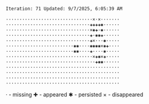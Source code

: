 `Iteration: 71 Updated: 9/7/2025, 6:05:39 AM`
<!-- GOL_START -->
`································×·×·······`</br>
`·······························✚✚✚✚✱······`</br>
`·······························×✱✚·✱······`</br>
`·······························✚·✱✱✚······`</br>
`·······························✚×···✱·····`</br>
`·························✱✱····✱✱✱✱×✱✚····`</br>
`·························✱✱····✚····✱·····`</br>
`································×✚✱×✚·····`</br>
`·································✚✱✱······`</br>
`··········································`</br>
`··········································`</br>
`··········································`</br>
`··········································`</br>
<!-- GOL_END -->
· - missing
✚ - appeared
✱ - persisted
× - disappeared